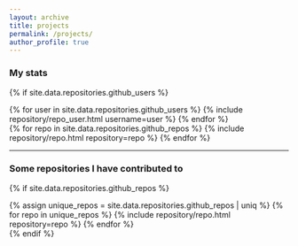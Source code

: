 ```yaml
---
layout: archive
title: projects
permalink: /projects/
author_profile: true
---
```


### My stats

{% if site.data.repositories.github_users %}
<div class="repositories d-flex flex-wrap justify-content-between align-items-center">
  <!-- For medium and larger screens, arrange items in a row -->
  <div class="d-md-flex">
    {% for user in site.data.repositories.github_users %}
      {% include repository/repo_user.html username=user %}
    {% endfor %}
  </div>

  <!-- Adjust the layout for smaller screens -->
  <div class="d-md-none">
    {% for repo in site.data.repositories.github_repos %}
      {% include repository/repo.html repository=repo %}
    {% endfor %}
  </div>
</div>


---

### Some repositories I have contributed to

{% if site.data.repositories.github_repos %}
<div class="repositories d-flex flex-wrap flex-md-row flex-column justify-content-between align-items-center">
  {% assign unique_repos = site.data.repositories.github_repos | uniq %}
  {% for repo in unique_repos %}
    {% include repository/repo.html repository=repo %}
  {% endfor %}
</div>
{% endif %}


